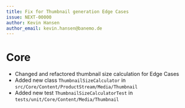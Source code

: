 ```yaml
---
title: Fix for Thumbnail generation Edge Cases
issue: NEXT-00000
author: Kevin Hansen
author_email: kevin.hansen@banemo.de
---
```

# Core
* Changed and refactored thumbnail size calculation for Edge Cases 
* Added new class `ThumbnailSizeCalculator` in `src/Core/Content/ProductStream/Media/Thumbnail`
* Added new test `ThumbnailSizeCalculatorTest` in `tests/unit/Core/Content/Media/Thumbnail`

